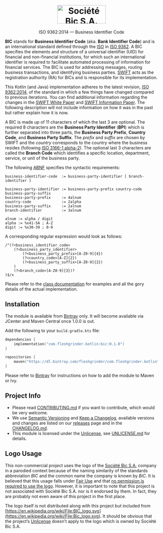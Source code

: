 <h1 align="center"><a href="#logo-usage"><img src="https://upload.wikimedia.org/wikipedia/commons/5/56/Bic_logo.svg" alt="Société Bic S.A. Logo" width="160" height="61"></a></h1>
<p align="center">ISO 9362:2014 — Business Identifier Code</p>

**BIC** stands for **Business Identifier Code** (aka. **Bank Identifier Code**)
and is an international standard defined through the [ISO] in [ISO 9362]. A BIC
specifies the elements and structure of a universal identifier (UID) for
financial and non-financial institutions, for which such an international
identifier is required to facilitate automated processing of information for
financial services. The BIC is used for addressing messages, routing business
transactions, and identifying business parties. [SWIFT] acts as the registration
authority (RA) for BICs and is responsible for its implementation.

This Kotlin (and Java) implementation adheres to the latest revision,
[ISO 9362:2014], of the standard in which a few things have changed compared to
previous iterations. You can find additional information regarding the changes
in the [SWIFT White Paper] and [SWIFT Information Paper]. The following
description will not include information on how it was in the past but rather
explain how it is now.

A BIC is made up of 11 characters of which the last 3 are optional. The
required 8 characters are the **Business Party Identifier** (**BPI**) which is
further separated into three parts, the **Business Party Prefix**, **Country
Code**, and **Business Party Suffix**. The _prefix_ and _suffix_ are chosen by
SWIFT and the _country_ corresponds to the country where the business resides
(following [ISO 3166-1 alpha-2]). The optional last 3 characters are called the
**Branch Code** which identifies a specific location, department, service, or
unit of the business party.

The following [ABNF] specifies the syntactic requirements:

```
business-identifier-code  := business-party-identifier [ branch-identifier ]

business-party-identifier := business-party-prefix country-code business-party-suffix
business-party-prefix     := 4alnum
country-code              := 2alpha
business-party-suffix     := 2alnum
branch-identifier         := 3alnum

alnum := alpha / digit
alpha := %x41-5A ; A-Z
digit := %x30-39 ; 0-9
```

A corresponding regular expression would look as follows:

```regexp
/^(?<business_identifier_code>
    (?<business_party_identifier>
        (?<business_party_prefix>[A-Z0-9]{4})
        (?<country_code>[A-Z]{2})
        (?<business_party_suffix>[A-Z0-9]{2})
    )
    (?<branch_code>[A-Z0-9]{3})?
)$/x
```

Please refer to the [class documentation] for examples and all the gory details
of the actual implementation.

## Installation

The module is available from [Bintray] only. It will become available via
JCenter and Maven Central once 1.0.0 is out.

Add the following to your `build.gradle.kts` file:

```kotlin
dependencies {
    implementation("com.fleshgrinder.kotlin:bic:0.1.0")
}

repositories {
    maven("https://dl.bintray.com/fleshgrinder/com.fleshgrinder.kotlin")
}
```

Please refer to [Bintray] for instructions on how to add the module to Maven or
Ivy.

## Project Info

* Please read [CONTRIBUTING.md] if you want to contribute, which would be very
  welcome.
* We use [Semantic Versioning] and [Keep a Changelog], available versions and
  changes are listed on our [releases] page and in the [CHANGELOG.md].
* This module is licensed under the [Unlicense], see [UNLICENSE.md] for details.

## Logo Usage

This non-commercial project uses the logo of the [Société Bic S.A.] company in a
parodied context because of the naming similarity of the standards abbreviation
_BIC_ and the common name the company is known by _BiC_. It is believed that
this usage falls under [Fair Use] and that [no permission is required to use the
logo](https://www.upcounsel.com/permission-to-use-logo). However, it is
important to note that this project is not associated with Société Bic S.A. nor
is it endorsed by them. In fact, they are probably not even aware of this
project in the first place.

The logo itself is not distributed along with this project but included from
[https://en.wikipedia.org/wiki/File:BIC_logo.svg](https://en.wikipedia.org/wiki/File:Bic_logo.svg).
It should be obvious that the project’s [Unlicense] doesn’t apply to the logo
which is owned by Société Bic S.A.

[ISO]: https://en.wikipedia.org/wiki/International_Organization_for_Standardization
[ISO 9362]: https://www.iso9362.org/
[ISO 9362:2014]: https://www.iso.org/standard/60390.html
[SWIFT]: https://en.wikipedia.org/wiki/Society_for_Worldwide_Interbank_Financial_Telecommunication
[SWIFT White Paper]: https://www.swift.com/node/14256
[SWIFT Information Paper]: https://www.swift.com/resource/information-paper-iso-93622014-bic-implementation
[ABNF]: https://tools.ietf.org/html/rfc5234
[ISO 3166-1 alpha-2]: https://en.wikipedia.org/wiki/ISO_3166-1_alpha-2

[Bintray]: https://bintray.com/fleshgrinder/com.fleshgrinder.kotlin/bic
[class documentation]: https://fleshgrinder.github.io/kotlin-bic/com.fleshgrinder.commons/-b-i-c/index.html
[CONTRIBUTING.md]: https://github.com/Fleshgrinder/kotlin-bic/blob/master/CONTRIBUTING.md
[CHANGELOG.md]: https://github.com/Fleshgrinder/kotlin-bic/blob/master/CHANGELOG.md
[UNLICENSE.md]: https://github.com/Fleshgrinder/kotlin-bic/blob/master/UNLICENSE.md
[Semantic Versioning]: http://semver.org/
[Keep a Changelog]: https://keepachangelog.com/
[releases]: https://github.com/Fleshgrinder/kotlin-bic/releases
[Unlicense]: https://unlicense.org/

[Société Bic S.A.]: https://en.wikipedia.org/wiki/Soci%C3%A9t%C3%A9_Bic
[Fair Use]: https://en.wikipedia.org/wiki/Fair_use
